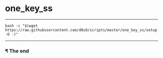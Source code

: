 # one_key_ss

---

```
bash -c "$(wget https://raw.githubusercontent.com/d0u9/scripts/master/one_key_ss/setup.sh -O -)"
```
---

### ¶ The end

